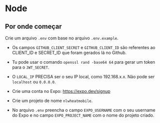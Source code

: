 # Node

## Por onde começar

Crie um arquivo `.env` com base no arquivo `.env.example`. 
- Os campos `GITHUB_CLIENT_SECRET` e `GITHUB_CLIENT_ID` são referentes ao CLIENT_ID e SECRET_ID que foram gerados lá no Github.
- Tu pode usar o comando `openssl rand -base64 64` para gerar um token para o `JWT_SECRET`. 
- O `LOCAL_IP` PRECISA ser o seu IP local, como 192.168.x.x. Não pode ser `localhost` ou `0.0.0.0`.

- Crie uma conta no Expo: https://expo.dev/signup
- Crie um projeto de nome `nlwheatmobile`.
- No arquivo `.env` preencha o campo `EXPO_USERNAME` com o seu username do Expo e no campo `EXPO_PROJECT_NAME` com o nome do projeto criado.